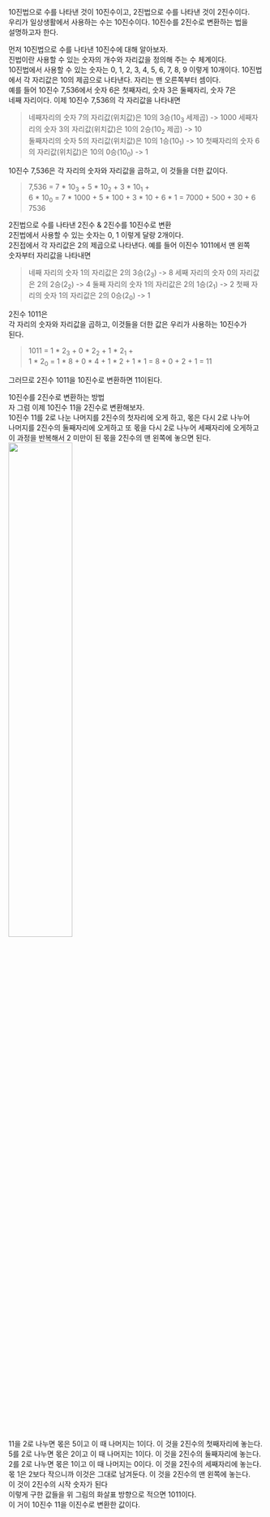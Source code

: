 10진법으로 수를 나타낸 것이 10진수이고, 2진법으로 수를 나타낸 것이 2진수이다.  
우리가 일상생활에서 사용하는 수는 10진수이다. 10진수를 2진수로 변환하는 법을  
설명하고자 한다.   
  
먼저 10진법으로 수를 나타낸 10진수에 대해 알아보자.  
진법이란 사용할 수 있는 숫자의 개수와 자리값을 정의해 주는 수 체계이다.   
10진법에서 사용할 수 있는 숫자는 0, 1, 2, 3, 4, 5, 6, 7, 8, 9 이렇게 10개이다.
10진법에서 각 자리값은 10의 제곱으로 나타낸다. 자리는 맨 오른쪽부터 셈이다.   
예를 들어 10진수 7,536에서 숫자 6은 첫째자리, 숫자 3은 둘째자리, 숫자 7은  
네째 자리이다. 이제 10진수 7,536의 각 자리값을 나타내면  

> 네째자리의 숫자 7의 자리값(위치값)은 10의 3승(10<sub>3</sub> 세제곱) -> 1000
> 세째자리의 숫자 3의 자리값(위치값)은 10의 2승(10<sub>2</sub> 제곱) -> 10  
> 둘째자리의 숫자 5의 자리값(위치값)은 10의 1승(10<sub>1</sub>) -> 10
> 첫째자리의 숫자 6의 자리값(위치값)은 10의 0승(10<sub>0</sub>) -> 1

10진수 7,536은 각 자리의 숫자와 자리값을 곱하고, 이 것들을 더한 값이다.   
> 7,536 = 7 * 10<sub>3</sub> + 5 * 10<sub>2</sub> + 3 * 10<sub>1</sub> +   
> 6 * 10<sub>0</sub>
> = 7 * 1000 + 5 * 100 + 3 * 10 + 6 * 1
> = 7000 + 500 + 30 + 6
> 7536

2진법으로 수를 나타낸 2진수 & 2진수를 10진수로 변환  
2진법에서 사용할 수 있는 숫자는 0, 1 이렇게 달랑 2개이다.  
2진접에서 각 자리값은 2의 제곱으로 나타낸다. 예를 들어 이진수 1011에서 맨 왼쪽  
숫자부터 자리값을 나타내면   

> 네째 자리의 숫자 1의 자리값은 2의 3승(2<sub>3</sub>) -> 8
> 세째 자리의 숫자 0의 자리값은 2의 2승(2<sub>2</sub>) -> 4
> 둘째 자리의 숫자 1의 자리값은 2의 1승(2<sub>1</sub>) -> 2
> 첫째 자리의 숫자 1의 자리값은 2의 0승(2<sub>0</sub>) -> 1

2진수 1011은   
각 자리의 숫자와 자리값을 곱하고, 이것들을 더한 값은 우리가 사용하는 10진수가  
된다.  

> 1011 = 1 * 2<sub>3</sub> + 0 * 2<sub>2</sub> + 1 * 2<sub>1</sub> +   
> 1 * 2<sub>0</sub>
> = 1 * 8 + 0 * 4 + 1 * 2 + 1 * 1
> = 8 + 0 + 2 + 1
> = 11

그러므로 2진수 1011을 10진수로 변환하면 11이된다.   
  
10진수를 2진수로 변환하는 방법  
자 그럼 이제 10진수 11을 2진수로 변환해보자.   
10진수 11를 2로 나눈 나머지를 2진수의 첫자리에 오게 하고, 몫은 다시 2로 나누어   
나머지를 2진수의 둘째자리에 오게하고 또 몫을 다시 2로 나누어 세째자리에 오게하고   
이 과정을 반복해서 2 미만이 된 몫을 2진수의 맨 왼쪽에 놓으면 된다.   
<img src="https://user-images.githubusercontent.com/33191974/157600814-df27952a-31ea-4df2-ac62-086110f61dff.png" width="50%" height="50%"/>    

11을 2로 나누면 몫은 5이고 이 때 나머지는 1이다. 이 것을 2진수의 첫째자리에 놓는다.  
5를 2로 나누면 몫은 2이고 이 때 나머지는 1이다. 이 것을 2진수의 둘째자리에 놓는다.   
2를 2로 나누면 몫은 1이고 이 때 나머지는 0이다. 이 것을 2진수의 세째자리에 놓는다.   
몫 1은 2보다 작으니까 이것은 그대로 남겨둔다. 이 것을 2진수의 맨 왼쪽에 놓는다.  
이 것이 2진수의 시작 숫자가 된다   
이렇게 구한 값들을 위 그림의 화살표 방향으로 적으면 1011이다.   
이 거이 10진수 11을 이진수로 변환한 값이다.  
































